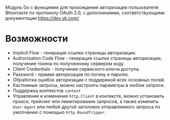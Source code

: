 Модуль Go с функциями для прохождения авторизации пользователя ВКонтакте по протоколу OAuth 2.0, с дополнениями, соответствующими документации https://dev.vk.com/

# Возможности

- Implicit Flow - генерация ссылки страницы авторизации.
- Authorization Code Flow - генерация ссылки страницы авторизации, получение токена по полученному сервером коду.
- Client Credentials - получение сервисного ключа доступа.
- Password - прямая авторизация по логину и паролю.
- Обработка ошибок авторизации с поддержкой всех основных полей.
- Кастомные запросы, можно настроить параметры в любом запросе.
- Поддержка контекстов `context`
- Управление и изменение `http.Client` в контексте, можно установить прокси, трейсинг или лимитирование запросов, а также изменить `User-Agent` или любой другой заголовок отправляемого запроса по умолчанию с помощью `http.RoundTripper`.